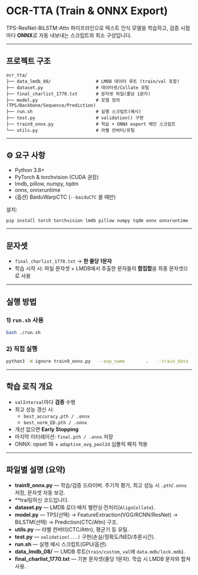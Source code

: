 # OCR-TTA (Train & ONNX Export)

TPS-ResNet-BiLSTM-Attn 파이프라인으로 텍스트 인식 모델을 학습하고, 검증 시점마다 **ONNX**로 자동 내보내는 스크립트와 최소 구성입니다.

---

##    프로젝트 구조

```
ocr_tta/
├── data_lmdb_08/                 # LMDB 데이터 루트 (train/val 포함)
├── dataset.py                    # 데이터셋/Collate 유틸
├── final_charlist_1770.txt       # 문자셋 파일(줄당 1문자)
├── model.py                      # 모델 정의 (TPS/Backbone/Sequence/Prediction)
├── run.sh                        # 실행 스크립트(예시)
├── test.py                       # validation() 구현
├── train9_onnx.py                # 학습 + ONNX export 메인 스크립트
└── utils.py                      # 라벨 컨버터/유틸
```

---

## ⚙️ 요구 사항

- Python 3.8+  
- PyTorch & torchvision (CUDA 권장)  
- lmdb, pillow, numpy, tqdm  
- onnx, onnxruntime  
- (옵션) BaiduWarpCTC (`--baiduCTC` 쓸 때만)

설치:
```bash
pip install torch torchvision lmdb pillow numpy tqdm onnx onnxruntime
```

---

##    문자셋

- `final_charlist_1770.txt` → **한 줄당 1문자**  
- 학습 시작 시: 파일 문자셋 + LMDB에서 추출한 문자들의 **합집합**을 최종 문자셋으로 사용

---

##    실행 방법

### 1) `run.sh` 사용
```bash
bash ./run.sh
```

### 2) 직접 실행
```bash
python3 -W ignore train9_onnx.py   --exp_name        .   --train_data      /home/kgh/ocr-tta_copy/data_lmdb_08/train/custom   --valid_data      /home/kgh/ocr-tta_copy/data_lmdb_08/val   --select_data     custom   --batch_ratio     2.5   --Transformation  TPS   --FeatureExtraction ResNet   --SequenceModeling BiLSTM   --Prediction      Attn   --character       /home/kgh/ocr-tta/final_charlist_1770.txt   --num_iter        12000   --valInterval     200   --data_filtering_off   --save_path       ./saved_models_set_onnx/saved_models_9_all_generate_hub_08.06
```

---

##    학습 로직 개요

- `valInterval`마다 **검증** 수행  
- 최고 성능 갱신 시:  
  - `best_accuracy.pth / .onnx`  
  - `best_norm_ED.pth / .onnx`  
- 개선 없으면 **Early Stopping**  
- 마지막 이터레이션: `final.pth / .onnx` 저장  
- ONNX: opset 16 + `adaptive_avg_pool2d` 심볼릭 패치 적용

---

##    파일별 설명 (요약)

- **train9_onnx.py** — 학습/검증 드라이버. 주기적 평가, 최고 성능 시 `.pth`/`.onnx` 저장, 문자셋 자동 보강.
- **trai팅하신 코드입니다.
- **dataset.py** — LMDB 로더·배치 밸런싱·전처리(`AlignCollate`).  
- **model.py** — TPS(선택) → FeatureExtraction(VGG/RCNN/ResNet) → BiLSTM(선택) → Prediction(CTC/Attn) 구조.  
- **utils.py** — 라벨 컨버터(CTC/Attn), 평균기 등 유틸.  
- **test.py** — `validation(...)` 구현(손실/정확도/NED/추론시간).  
- **run.sh** — 실행 예시 스크립트(GPU/옵션).  
- **data_lmdb_08/** — LMDB 루트(`train/custom`, `val`에 `data.mdb/lock.mdb`).  
- **final_charlist_1770.txt** — 기본 문자셋(줄당 1문자). 학습 시 LMDB 문자와 합쳐 사용.
